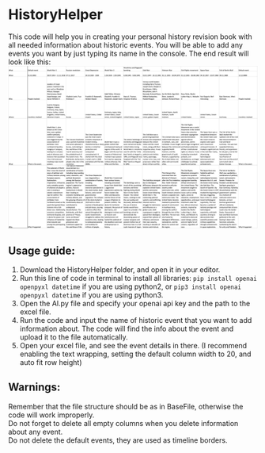 # HistoryHelper
This code will help you in creating your personal history revision book with all needed information about historic events. You will be able to add any events you want by just typing its name in the console. The end result will look like this:
![Result image](image.png)

## Usage guide:
1. Download the HistoryHelper folder, and open it in your editor. 
2. Run this line of code in terminal to install all libraries: ```pip install openai openpyxl datetime``` if you are using python2, or ```pip3 install openai openpyxl datetime``` if you are using python3. 
3. Open the AI.py file and specify your openai api key and the path to the excel file.
4. Run the code and input the name of historic event that you want to add information about. The code will find the info about the event and upload it to the file automatically.
5. Open your excel file, and see the event details in there. (I recommend enabling the text wrapping, setting the default column width to 20, and auto fit row height)

## Warnings:
Remember that the file structure should be as in BaseFile, otherwise the code will work improperly. <br />Do not forget to delete all empty columns when you delete information about any event. <br />Do not delete the default events, they are used as timeline borders.
